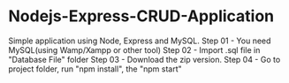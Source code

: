 # Nodejs-Express-CRUD-Application

Simple application using Node, Express and MySQL.
Step 01 - You need MySQL(using Wamp/Xampp or other tool) 
Step 02 - Import .sql file in "Database File" folder 
Step 03 - Download the zip version. 
Step 04 - Go to project folder, run "npm install", the "npm start"
